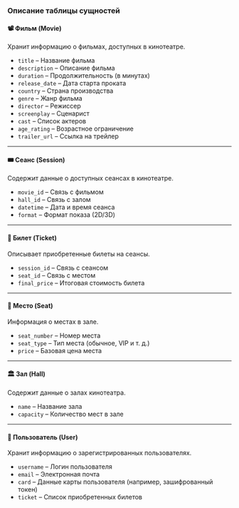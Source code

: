 ### Описание таблицы сущностей  

#### 📽️ **Фильм** (Movie) 
Хранит информацию о фильмах, доступных в кинотеатре.  
- `title` – Название фильма  
- `description` – Описание фильма  
- `duration` – Продолжительность (в минутах)  
- `release_date` – Дата старта проката  
- `country` – Страна производства  
- `genre` – Жанр фильма  
- `director` – Режиссер  
- `screenplay` – Сценарист  
- `cast` – Список актеров  
- `age_rating` – Возрастное ограничение  
- `trailer_url` – Ссылка на трейлер  

---  

#### 🎟️ **Сеанс** (Session) 
Содержит данные о доступных сеансах в кинотеатре.  
- `movie_id` – Связь с фильмом  
- `hall_id` – Связь с залом  
- `datetime` – Дата и время сеанса  
- `format` – Формат показа (2D/3D)  

---  

#### 🎫 **Билет** (Ticket)
Описывает приобретенные билеты на сеансы.  
- `session_id` – Связь с сеансом  
- `seat_id` – Связь с местом  
- `final_price` – Итоговая стоимость билета  

---  

#### 💺 **Место** (Seat)
Информация о местах в зале.  
- `seat_number` – Номер места  
- `seat_type` – Тип места (обычное, VIP и т. д.)  
- `price` – Базовая цена места  

---  

#### 🏛️ **Зал** (Hall)
Содержит данные о залах кинотеатра.  
- `name` – Название зала  
- `capacity` – Количество мест в зале  

---  

#### 👤 **Пользователь** (User)
Хранит информацию о зарегистрированных пользователях.  
- `username` – Логин пользователя  
- `email` – Электронная почта  
- `card` – Данные карты пользователя (например, зашифрованный токен)  
- `ticket` – Список приобретенных билетов  
